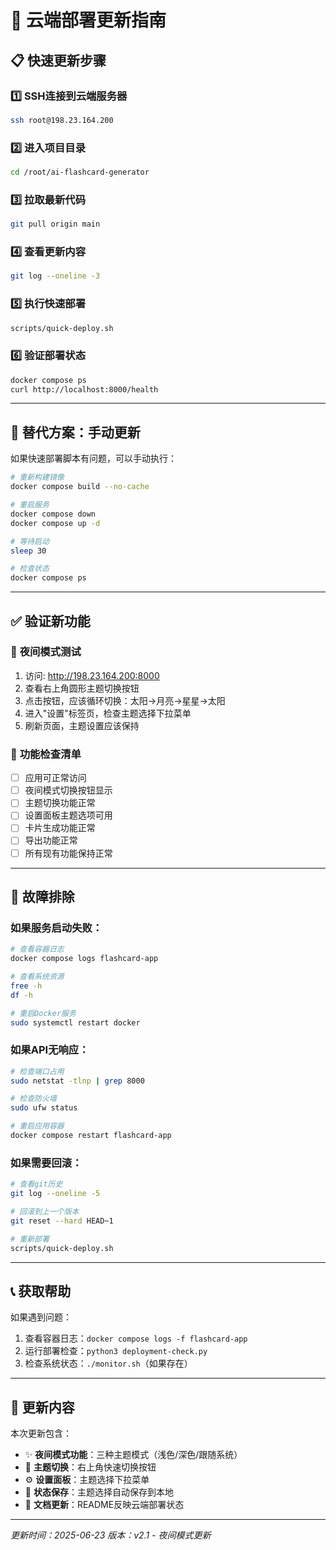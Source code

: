 # 🚀 云端部署更新指南

## 📋 **快速更新步骤**

### 1️⃣ **SSH连接到云端服务器**
```bash
ssh root@198.23.164.200
```

### 2️⃣ **进入项目目录**
```bash
cd /root/ai-flashcard-generator
```

### 3️⃣ **拉取最新代码**
```bash
git pull origin main
```

### 4️⃣ **查看更新内容**
```bash
git log --oneline -3
```

### 5️⃣ **执行快速部署**
```bash
scripts/quick-deploy.sh
```

### 6️⃣ **验证部署状态**
```bash
docker compose ps
curl http://localhost:8000/health
```

---

## 🔄 **替代方案：手动更新**

如果快速部署脚本有问题，可以手动执行：

```bash
# 重新构建镜像
docker compose build --no-cache

# 重启服务
docker compose down
docker compose up -d

# 等待启动
sleep 30

# 检查状态
docker compose ps
```

---

## ✅ **验证新功能**

### 🌙 **夜间模式测试**
1. 访问: http://198.23.164.200:8000
2. 查看右上角圆形主题切换按钮
3. 点击按钮，应该循环切换：太阳→月亮→星星→太阳
4. 进入"设置"标签页，检查主题选择下拉菜单
5. 刷新页面，主题设置应该保持

### 📱 **功能检查清单**
- [ ] 应用可正常访问
- [ ] 夜间模式切换按钮显示
- [ ] 主题切换功能正常
- [ ] 设置面板主题选项可用
- [ ] 卡片生成功能正常
- [ ] 导出功能正常
- [ ] 所有现有功能保持正常

---

## 🚨 **故障排除**

### 如果服务启动失败：
```bash
# 查看容器日志
docker compose logs flashcard-app

# 查看系统资源
free -h
df -h

# 重启Docker服务
sudo systemctl restart docker
```

### 如果API无响应：
```bash
# 检查端口占用
sudo netstat -tlnp | grep 8000

# 检查防火墙
sudo ufw status

# 重启应用容器
docker compose restart flashcard-app
```

### 如果需要回滚：
```bash
# 查看git历史
git log --oneline -5

# 回滚到上一个版本
git reset --hard HEAD~1

# 重新部署
scripts/quick-deploy.sh
```

---

## 📞 **获取帮助**

如果遇到问题：
1. 查看容器日志：`docker compose logs -f flashcard-app`
2. 运行部署检查：`python3 deployment-check.py`
3. 检查系统状态：`./monitor.sh`（如果存在）

---

## 🎉 **更新内容**

本次更新包含：
- ✨ **夜间模式功能**：三种主题模式（浅色/深色/跟随系统）
- 🎨 **主题切换**：右上角快速切换按钮
- ⚙️ **设置面板**：主题选择下拉菜单
- 💾 **状态保存**：主题选择自动保存到本地
- 📝 **文档更新**：README反映云端部署状态

---

*更新时间：2025-06-23*
*版本：v2.1 - 夜间模式更新*